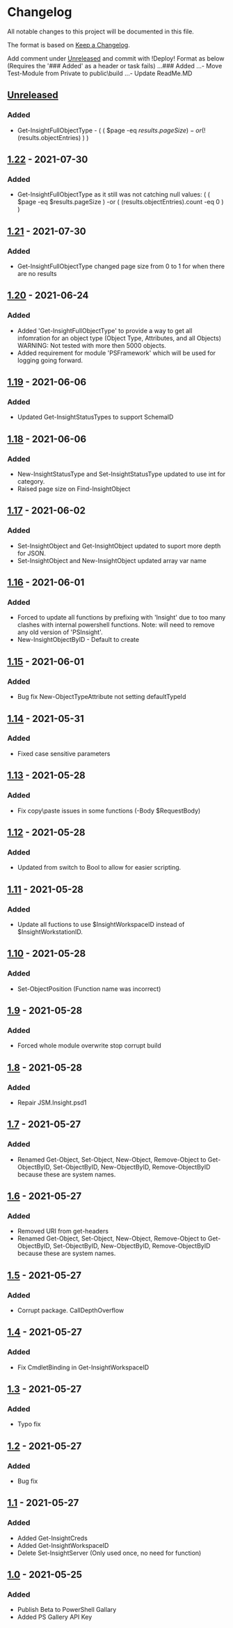 # Changelog
All notable changes to this project will be documented in this file.

The format is based on [Keep a Changelog](https://keepachangelog.com/en/1.0.0/).

Add comment under [Unreleased] and commit with !Deploy!
Format as below (Requires the '### Added' as a header or task fails)
...### Added
...- Move Test-Module from Private to public\build
...- Update ReadMe.MD

## [Unreleased]
### Added
- Get-InsightFullObjectType - ( ( $page -eq $results.pageSize ) -or ( !($results.objectEntries) ) )

## [1.22] - 2021-07-30
### Added
- Get-InsightFullObjectType as it still was not catching null values: ( ( $page -eq $results.pageSize ) -or ( $($results.objectEntries).count -eq 0 ) )

## [1.21] - 2021-07-30
### Added
- Get-InsightFullObjectType changed page size from 0 to 1 for when there are no results

## [1.20] - 2021-06-24
### Added
- Added 'Get-InsightFullObjectType' to provide a way to get all infomration for an object type (Object Type, Attributes, and all Objects) WARNING: Not tested with more then 5000 objects.
- Added requirement for module 'PSFramework' which will be used for logging going forward.

## [1.19] - 2021-06-06
### Added
- Updated Get-InsightStatusTypes to support SchemaID

## [1.18] - 2021-06-06
### Added
- New-InsightStatusType and Set-InsightStatusType updated to use int for category.
- Raised page size on Find-InsightObject

## [1.17] - 2021-06-02
### Added
- Set-InsightObject and Get-InsightObject updated to suport more depth for JSON.
- Set-InsightObject and New-InsightObject updated array var name

## [1.16] - 2021-06-01
### Added
- Forced to update all functions by prefixing with 'Insight' due to too many clashes with internal powershell functions. Note: will need to remove any old version of 'PSInsight'.
- New-InsightObjectByID - Default to create

## [1.15] - 2021-06-01
### Added
- Bug fix New-ObjectTypeAttribute not setting defaultTypeId

## [1.14] - 2021-05-31
### Added
- Fixed case sensitive parameters 

## [1.13] - 2021-05-28
### Added
- Fix copy\paste issues in some functions (-Body $RequestBody)

## [1.12] - 2021-05-28
### Added
- Updated from switch to Bool to allow for easier scripting. 

## [1.11] - 2021-05-28
### Added
- Update all fuctions to use $InsightWorkspaceID instead of $InsightWorkstationID.

## [1.10] - 2021-05-28
### Added
- Set-ObjectPosition (Function name was incorrect)

## [1.9] - 2021-05-28
### Added
- Forced whole module overwrite stop corrupt build

## [1.8] - 2021-05-28
### Added
- Repair JSM.Insight.psd1

## [1.7] - 2021-05-27
### Added
- Renamed Get-Object, Set-Object, New-Object, Remove-Object to Get-ObjectByID, Set-ObjectByID, New-ObjectByID, Remove-ObjectByID because these are system names.

## [1.6] - 2021-05-27
### Added
- Removed URI from get-headers
- Renamed Get-Object, Set-Object, New-Object, Remove-Object to Get-ObjectByID, Set-ObjectByID, New-ObjectByID, Remove-ObjectByID because these are system names.


## [1.5] - 2021-05-27
### Added
- Corrupt package. CallDepthOverflow

## [1.4] - 2021-05-27
### Added
- Fix CmdletBinding in Get-InsightWorkspaceID

## [1.3] - 2021-05-27
### Added
- Typo fix

## [1.2] - 2021-05-27
### Added
- Bug fix

## [1.1] - 2021-05-27
### Added
- Added Get-InsightCreds
- Added Get-InsightWorkspaceID
- Delete Set-InsightServer (Only used once, no need for function)

## [1.0] - 2021-05-25
### Added
- Publish Beta to PowerShell Gallary
- Added PS Gallery API Key 

[Unreleased]: https://github.com/DamagedDingo/JSM.Insight/compare/1.22..HEAD
[1.22]: https://github.com/DamagedDingo/JSM.Insight/compare/1.21..1.22
[1.21]: https://github.com/DamagedDingo/JSM.Insight/compare/1.20..1.21
[1.20]: https://github.com/DamagedDingo/JSM.Insight/compare/1.19..1.20
[1.19]: https://github.com/DamagedDingo/JSM.Insight/compare/1.18..1.19
[1.18]: https://github.com/DamagedDingo/JSM.Insight/compare/1.17..1.18
[1.17]: https://github.com/DamagedDingo/JSM.Insight/compare/1.16..1.17
[1.16]: https://github.com/DamagedDingo/JSM.Insight/compare/1.15..1.16
[1.15]: https://github.com/DamagedDingo/JSM.Insight/compare/1.14..1.15
[1.14]: https://github.com/DamagedDingo/JSM.Insight/compare/1.13..1.14
[1.13]: https://github.com/DamagedDingo/JSM.Insight/compare/1.12..1.13
[1.12]: https://github.com/DamagedDingo/JSM.Insight/compare/1.11..1.12
[1.11]: https://github.com/DamagedDingo/JSM.Insight/compare/1.10..1.11
[1.10]: https://github.com/DamagedDingo/JSM.Insight/compare/1.9..1.10
[1.9]: https://github.com/DamagedDingo/JSM.Insight/compare/1.8..1.9
[1.8]: https://github.com/DamagedDingo/JSM.Insight/compare/1.7..1.8
[1.7]: https://github.com/DamagedDingo/JSM.Insight/compare/1.6..1.7
[1.6]: https://github.com/DamagedDingo/JSM.Insight/compare/1.5..1.6
[1.5]: https://github.com/DamagedDingo/JSM.Insight/compare/1.4..1.5
[1.4]: https://github.com/DamagedDingo/JSM.Insight/compare/1.3..1.4
[1.3]: https://github.com/DamagedDingo/JSM.Insight/compare/1.2..1.3
[1.2]: https://github.com/DamagedDingo/JSM.Insight/compare/1.1..1.2
[1.1]: https://github.com/DamagedDingo/JSM.Insight/compare/1.0..1.1
[1.0]: https://github.com/DamagedDingo/JSM.Insight/tree/1.0